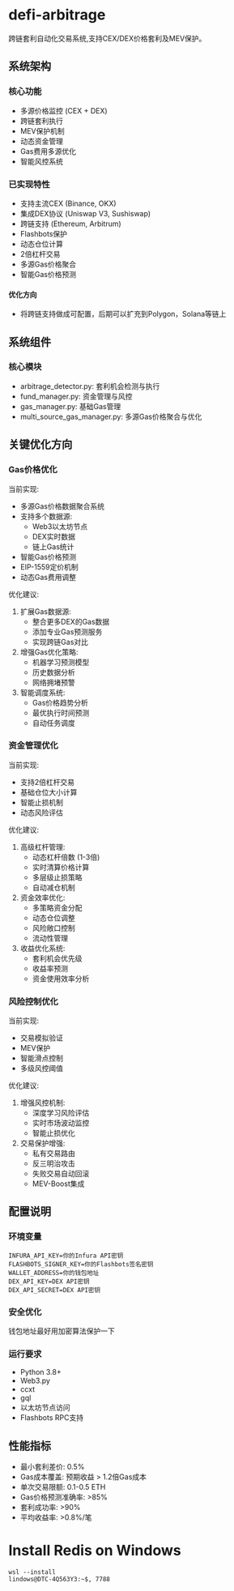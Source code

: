 # defi-arbitrage

跨链套利自动化交易系统,支持CEX/DEX价格套利及MEV保护。

## 系统架构

### 核心功能
- 多源价格监控 (CEX + DEX)
- 跨链套利执行
- MEV保护机制
- 动态资金管理
- Gas费用多源优化
- 智能风控系统

### 已实现特性
- 支持主流CEX (Binance, OKX)
- 集成DEX协议 (Uniswap V3, Sushiswap)
- 跨链支持 (Ethereum, Arbitrum)
- Flashbots保护
- 动态仓位计算
- 2倍杠杆交易
- 多源Gas价格聚合
- 智能Gas价格预测

#### 优化方向
- 将跨链支持做成可配置，后期可以扩充到Polygon，Solana等链上



## 系统组件

### 核心模块
- arbitrage_detector.py: 套利机会检测与执行
- fund_manager.py: 资金管理与风控
- gas_manager.py: 基础Gas管理
- multi_source_gas_manager.py: 多源Gas价格聚合与优化

## 关键优化方向

### Gas价格优化
当前实现:
- 多源Gas价格数据聚合系统
- 支持多个数据源:
  * Web3以太坊节点
  * DEX实时数据
  * 链上Gas统计
- 智能Gas价格预测
- EIP-1559定价机制
- 动态Gas费用调整

优化建议:
1. 扩展Gas数据源:
   - 整合更多DEX的Gas数据
   - 添加专业Gas预测服务
   - 实现跨链Gas对比
2. 增强Gas优化策略:
   - 机器学习预测模型
   - 历史数据分析
   - 网络拥堵预警
3. 智能调度系统:
   - Gas价格趋势分析
   - 最优执行时间预测
   - 自动任务调度

### 资金管理优化
当前实现:
- 支持2倍杠杆交易
- 基础仓位大小计算
- 智能止损机制
- 动态风险评估

优化建议:
1. 高级杠杆管理:
   - 动态杠杆倍数 (1-3倍)
   - 实时清算价格计算
   - 多层级止损策略
   - 自动减仓机制
2. 资金效率优化:
   - 多策略资金分配
   - 动态仓位调整
   - 风险敞口控制
   - 流动性管理
3. 收益优化系统:
   - 套利机会优先级
   - 收益率预测
   - 资金使用效率分析

### 风险控制优化
当前实现:
- 交易模拟验证
- MEV保护
- 智能滑点控制
- 多级风控阈值

优化建议:
1. 增强风控机制:
   - 深度学习风险评估
   - 实时市场波动监控
   - 智能止损优化
2. 交易保护增强:
   - 私有交易路由
   - 反三明治攻击
   - 失败交易自动回滚
   - MEV-Boost集成

## 配置说明

### 环境变量
```
INFURA_API_KEY=你的Infura API密钥
FLASHBOTS_SIGNER_KEY=你的Flashbots签名密钥
WALLET_ADDRESS=你的钱包地址
DEX_API_KEY=DEX API密钥
DEX_API_SECRET=DEX API密钥
```
### 安全优化
   钱包地址最好用加密算法保护一下

### 运行要求
- Python 3.8+
- Web3.py
- ccxt
- gql
- 以太坊节点访问
- Flashbots RPC支持

## 性能指标
- 最小套利差价: 0.5%
- Gas成本覆盖: 预期收益 > 1.2倍Gas成本
- 单次交易限额: 0.1-0.5 ETH
- Gas价格预测准确率: >85%
- 套利成功率: >90%
- 平均收益率: >0.8%/笔


# Install Redis on Windows
```
wsl --install
lindows@DTC-4Q563Y3:~$, 7788
```
